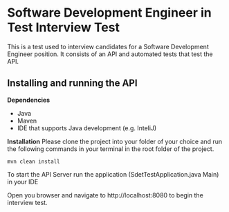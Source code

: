 # Software Development Engineer in Test Interview Test
This is a test used to interview candidates for a Software Development Engineer position. It consists of an API and automated tests that test the API. 

## Installing and running the API

**Dependencies**
 - Java
 - Maven
 - IDE that supports Java development (e.g. InteliJ)

**Installation**
Please clone the project into your folder of your choice and run the following commands in your terminal in the root folder of the project.  

    mvn clean install

To start the API Server run the application (SdetTestApplication.java Main) in your IDE

Open you browser and navigate to http://localhost:8080 to begin the interview test.